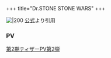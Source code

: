 +++
title="Dr.STONE STONE WARS"
+++

![|200](https://eiga.k-img.com/images/anime/program/108332/photo/b935733f0b1644ea/640.jpg?1607509311)
[公式](https://www.google.com/url?sa=i&url=https%3A%2F%2Fanime.eiga.com%2Fprogram%2F108332%2F&psig=AOvVaw3BzMuKXCwVliJVeY6CIWqm&ust=1720687737703000&source=images&cd=vfe&opi=89978449&ved=0CBEQjRxqFwoTCPj77NqLnIcDFQAAAAAdAAAAABAE)より引用

### PV
[第2期ティザーPV第2弾](https://www.youtube.com/watch?v=pNKxaV3BNvs)

